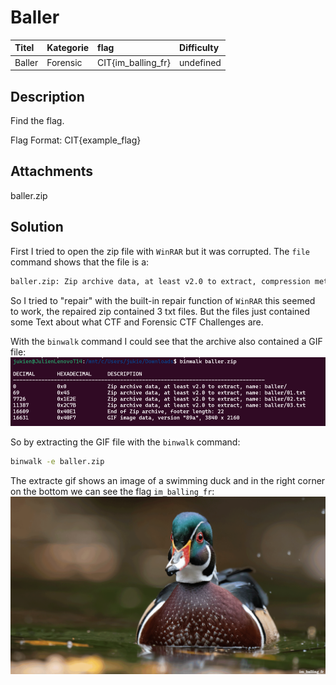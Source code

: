 # Baller

| Titel          | Kategorie | flag | Difficulty |
| :---        |    :----   |:--- | :--- |
| Baller | Forensic  | CIT{im_balling_fr} | undefined |

## Description
Find the flag.

Flag Format: CIT{example_flag}

## Attachments
baller.zip

## Solution
First I tried to open the zip file with `WinRAR` but it was corrupted. The `file` command shows that the file is a:
```bash
baller.zip: Zip archive data, at least v2.0 to extract, compression method=store
```

So I tried to "repair" with the built-in repair function of `WinRAR` this seemed to work, the repaired zip contained 3 txt files. But the files just contained some Text about what CTF and Forensic CTF Challenges are.

With the `binwalk` command I could see that the archive also contained a GIF file:
![Teminal Output](images/Screenshot_203.png)

So by extracting the GIF file with the `binwalk` command:
```bash
binwalk -e baller.zip
```

The extracte gif shows an image of a swimming duck and in the right corner on the bottom we can see the flag `im_balling_fr`:
![Extracted GIF](images/extracted_1745768036672.gif)
